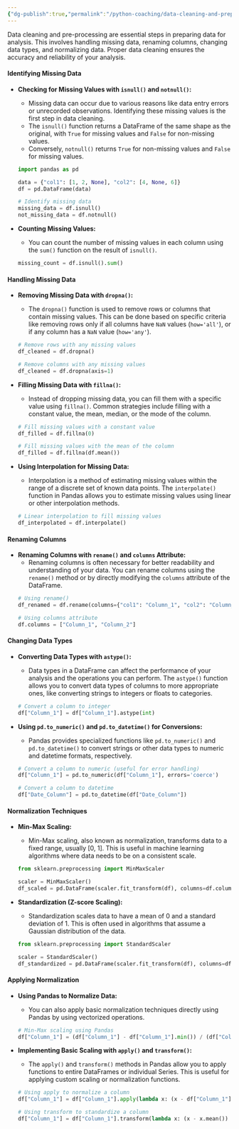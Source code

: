 ```yaml
---
{"dg-publish":true,"permalink":"/python-coaching/data-cleaning-and-preprocessing/"}
---
```



Data cleaning and pre-processing are essential steps in preparing data for analysis. This involves handling missing data, renaming columns, changing data types, and normalizing data. Proper data cleaning ensures the accuracy and reliability of your analysis.

#### **Identifying Missing Data**
- **Checking for Missing Values with `isnull()` and `notnull()`:**
    - Missing data can occur due to various reasons like data entry errors or unrecorded observations. Identifying these missing values is the first step in data cleaning.
    - The `isnull()` function returns a DataFrame of the same shape as the original, with `True` for missing values and `False` for non-missing values.
    - Conversely, `notnull()` returns `True` for non-missing values and `False` for missing values.
    ```python
    import pandas as pd

    data = {"col1": [1, 2, None], "col2": [4, None, 6]}
    df = pd.DataFrame(data)

    # Identify missing data
    missing_data = df.isnull()
    not_missing_data = df.notnull()
    ```

- **Counting Missing Values:**
    - You can count the number of missing values in each column using the `sum()` function on the result of `isnull()`.
    ```python
    missing_count = df.isnull().sum()
    ```

#### **Handling Missing Data**
- **Removing Missing Data with `dropna()`:**
    - The `dropna()` function is used to remove rows or columns that contain missing values. This can be done based on specific criteria like removing rows only if all columns have `NaN` values (`how='all'`), or if any column has a `NaN` value (`how='any'`).
    ```python
    # Remove rows with any missing values
    df_cleaned = df.dropna()

    # Remove columns with any missing values
    df_cleaned = df.dropna(axis=1)
    ```

- **Filling Missing Data with `fillna()`:**
    - Instead of dropping missing data, you can fill them with a specific value using `fillna()`. Common strategies include filling with a constant value, the mean, median, or the mode of the column.
    ```python
    # Fill missing values with a constant value
    df_filled = df.fillna(0)

    # Fill missing values with the mean of the column
    df_filled = df.fillna(df.mean())
    ```

- **Using Interpolation for Missing Data:**
    - Interpolation is a method of estimating missing values within the range of a discrete set of known data points. The `interpolate()` function in Pandas allows you to estimate missing values using linear or other interpolation methods.
    ```python
    # Linear interpolation to fill missing values
    df_interpolated = df.interpolate()
    ```

#### **Renaming Columns**
- **Renaming Columns with `rename()` and `columns` Attribute:**
    - Renaming columns is often necessary for better readability and understanding of your data. You can rename columns using the `rename()` method or by directly modifying the `columns` attribute of the DataFrame.
    ```python
    # Using rename()
    df_renamed = df.rename(columns={"col1": "Column_1", "col2": "Column_2"})

    # Using columns attribute
    df.columns = ["Column_1", "Column_2"]
    ```

#### **Changing Data Types**
- **Converting Data Types with `astype()`:**
    - Data types in a DataFrame can affect the performance of your analysis and the operations you can perform. The `astype()` function allows you to convert data types of columns to more appropriate ones, like converting strings to integers or floats to categories.
    ```python
    # Convert a column to integer
    df["Column_1"] = df["Column_1"].astype(int)
    ```

- **Using `pd.to_numeric()` and `pd.to_datetime()` for Conversions:**
    - Pandas provides specialized functions like `pd.to_numeric()` and `pd.to_datetime()` to convert strings or other data types to numeric and datetime formats, respectively.
    ```python
    # Convert a column to numeric (useful for error handling)
    df["Column_1"] = pd.to_numeric(df["Column_1"], errors='coerce')

    # Convert a column to datetime
    df["Date_Column"] = pd.to_datetime(df["Date_Column"])
    ```

#### **Normalization Techniques**
- **Min-Max Scaling:**
    - Min-Max scaling, also known as normalization, transforms data to a fixed range, usually [0, 1]. This is useful in machine learning algorithms where data needs to be on a consistent scale.
    ```python
    from sklearn.preprocessing import MinMaxScaler

    scaler = MinMaxScaler()
    df_scaled = pd.DataFrame(scaler.fit_transform(df), columns=df.columns)
    ```

- **Standardization (Z-score Scaling):**
    - Standardization scales data to have a mean of 0 and a standard deviation of 1. This is often used in algorithms that assume a Gaussian distribution of the data.
    ```python
    from sklearn.preprocessing import StandardScaler

    scaler = StandardScaler()
    df_standardized = pd.DataFrame(scaler.fit_transform(df), columns=df.columns)
    ```

#### **Applying Normalization**
- **Using Pandas to Normalize Data:**
    - You can also apply basic normalization techniques directly using Pandas by using vectorized operations.
    ```python
    # Min-Max scaling using Pandas
    df["Column_1"] = (df["Column_1"] - df["Column_1"].min()) / (df["Column_1"].max() - df["Column_1"].min())
    ```

- **Implementing Basic Scaling with `apply()` and `transform()`:**
    - The `apply()` and `transform()` methods in Pandas allow you to apply functions to entire DataFrames or individual Series. This is useful for applying custom scaling or normalization functions.
    ```python
    # Using apply to normalize a column
    df["Column_1"] = df["Column_1"].apply(lambda x: (x - df["Column_1"].min()) / (df["Column_1"].max() - df["Column_1"].min()))

    # Using transform to standardize a column
    df["Column_1"] = df["Column_1"].transform(lambda x: (x - x.mean()) / x.std())
    ```
